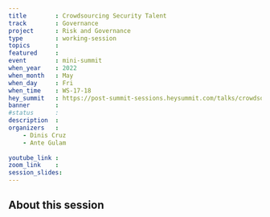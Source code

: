 ```yaml
---
title        : Crowdsourcing Security Talent
track        : Governance
project      : Risk and Governance
type         : working-session
topics       : 
featured     :
event        : mini-summit
when_year    : 2022
when_month   : May
when_day     : Fri
when_time    : WS-17-18
hey_summit   : https://post-summit-sessions.heysummit.com/talks/crowdsourcing-security-talent/
banner       : 
#status      : 
description  :
organizers   :
    - Dinis Cruz
    - Ante Gulam
    
youtube_link : 
zoom_link    : 
session_slides:
---
```




## About this session
